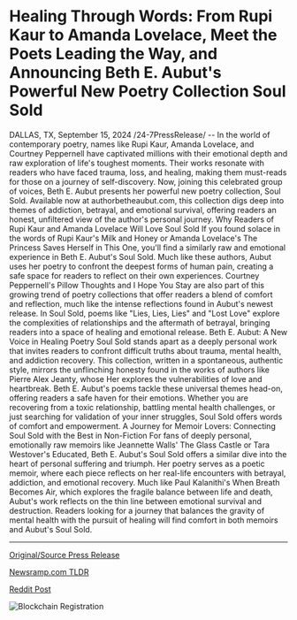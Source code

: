# Healing Through Words: From Rupi Kaur to Amanda Lovelace, Meet the Poets Leading the Way, and Announcing Beth E. Aubut's Powerful New Poetry Collection Soul Sold

DALLAS, TX, September 15, 2024 /24-7PressRelease/ -- In the world of contemporary poetry, names like Rupi Kaur, Amanda Lovelace, and Courtney Peppernell have captivated millions with their emotional depth and raw exploration of life's toughest moments. Their works resonate with readers who have faced trauma, loss, and healing, making them must-reads for those on a journey of self-discovery.   Now, joining this celebrated group of voices, Beth E. Aubut presents her powerful new poetry collection, Soul Sold. Available now at authorbetheaubut.com, this collection digs deep into themes of addiction, betrayal, and emotional survival, offering readers an honest, unfiltered view of the author's personal journey.   Why Readers of Rupi Kaur and Amanda Lovelace Will Love Soul Sold  If you found solace in the words of Rupi Kaur's Milk and Honey or Amanda Lovelace's The Princess Saves Herself in This One, you'll find a similarly raw and emotional experience in Beth E. Aubut's Soul Sold. Much like these authors, Aubut uses her poetry to confront the deepest forms of human pain, creating a safe space for readers to reflect on their own experiences.  Courtney Peppernell's Pillow Thoughts and I Hope You Stay are also part of this growing trend of poetry collections that offer readers a blend of comfort and reflection, much like the intense reflections found in Aubut's newest release. In Soul Sold, poems like "Lies, Lies, Lies" and "Lost Love" explore the complexities of relationships and the aftermath of betrayal, bringing readers into a space of healing and emotional release.   Beth E. Aubut: A New Voice in Healing Poetry  Soul Sold stands apart as a deeply personal work that invites readers to confront difficult truths about trauma, mental health, and addiction recovery. This collection, written in a spontaneous, authentic style, mirrors the unflinching honesty found in the works of authors like Pierre Alex Jeanty, whose Her explores the vulnerabilities of love and heartbreak.   Beth E. Aubut's poems tackle these universal themes head-on, offering readers a safe haven for their emotions. Whether you are recovering from a toxic relationship, battling mental health challenges, or just searching for validation of your inner struggles, Soul Sold offers words of comfort and empowerment.   A Journey for Memoir Lovers: Connecting Soul Sold with the Best in Non-Fiction  For fans of deeply personal, emotionally raw memoirs like Jeannette Walls' The Glass Castle or Tara Westover's Educated, Beth E. Aubut's Soul Sold offers a similar dive into the heart of personal suffering and triumph. Her poetry serves as a poetic memoir, where each piece reflects on her real-life encounters with betrayal, addiction, and emotional recovery.   Much like Paul Kalanithi's When Breath Becomes Air, which explores the fragile balance between life and death, Aubut's work reflects on the thin line between emotional survival and destruction. Readers looking for a journey that balances the gravity of mental health with the pursuit of healing will find comfort in both memoirs and Aubut's Soul Sold. 

---

[Original/Source Press Release](https://www.24-7pressrelease.com/press-release/514323/healing-through-words-from-rupi-kaur-to-amanda-lovelace-meet-the-poets-leading-the-way-and-announcing-beth-e-aubuts-powerful-new-poetry-collection-soul-sold)
                    

[Newsramp.com TLDR](None) 



[Reddit Post](https://www.reddit.com/r/BookNews/comments/1fh6w5g/new_poetry_collection_soul_sold_offers_raw_and/) 



![Blockchain Registration](https://cdn.newsramp.app/24-7PressRelease/qrcode/249/15/lushGLf_.webp)
